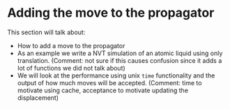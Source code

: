 # Adding the move to the propagator

This section will talk about:

- How to add a move to the propagator
- As an example we write a NVT simulation of an atomic liquid using only translation.
(Comment: not sure if this causes confusion since it adds a lot of functions we did not talk about)
- We will look at the performance using unix `time` functionality and the output of how much moves will be accepted. 
(Comment: time to motivate using cache, acceptance to motivate updating the displacement)